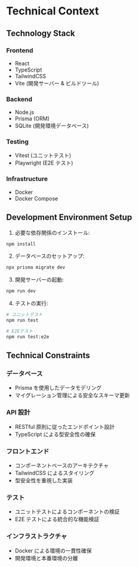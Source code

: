 # Technical Context

## Technology Stack

### Frontend

- React
- TypeScript
- TailwindCSS
- Vite (開発サーバー & ビルドツール)

### Backend

- Node.js
- Prisma (ORM)
- SQLite (開発環境データベース)

### Testing

- Vitest (ユニットテスト)
- Playwright (E2E テスト)

### Infrastructure

- Docker
- Docker Compose

## Development Environment Setup

1. 必要な依存関係のインストール:

```bash
npm install
```

2. データベースのセットアップ:

```bash
npx prisma migrate dev
```

3. 開発サーバーの起動:

```bash
npm run dev
```

4. テストの実行:

```bash
# ユニットテスト
npm run test

# E2Eテスト
npm run test:e2e
```

## Technical Constraints

### データベース

- Prisma を使用したデータモデリング
- マイグレーション管理による安全なスキーマ更新

### API 設計

- RESTful 原則に従ったエンドポイント設計
- TypeScript による型安全性の確保

### フロントエンド

- コンポーネントベースのアーキテクチャ
- TailwindCSS によるスタイリング
- 型安全性を重視した実装

### テスト

- ユニットテストによるコンポーネントの検証
- E2E テストによる統合的な機能検証

### インフラストラクチャ

- Docker による環境の一貫性確保
- 開発環境と本番環境の分離
